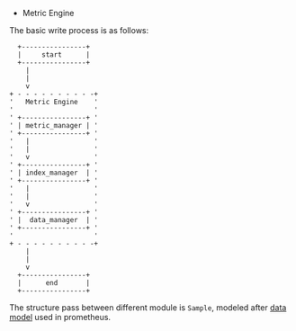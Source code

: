 * Metric Engine

The basic write process is as follows:

```plaintext
  +----------------+
  |     start      |
  +----------------+
    |
    |
    v
+ - - - - - - - - - -+
'   Metric Engine    '
'                    '
' +----------------+ '
' | metric_manager | '
' +----------------+ '
'   |                '
'   |                '
'   v                '
' +----------------+ '
' | index_manager  | '
' +----------------+ '
'   |                '
'   |                '
'   v                '
' +----------------+ '
' |  data_manager  | '
' +----------------+ '
'                    '
+ - - - - - - - - - -+
    |
    |
    v
  +----------------+
  |      end       |
  +----------------+
```

The structure pass between different module is `Sample`, modeled after [data model](https://prometheus.io/docs/concepts/data_model/) used in prometheus.
